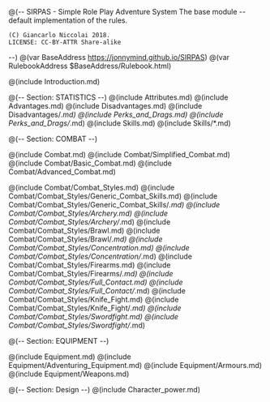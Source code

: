 @(--
	SIRPAS - Simple Role Play Adventure System
	The base module -- default implementation of the rules.

	(C) Giancarlo Niccolai 2018.
	LICENSE: CC-BY-ATTR Share-alike
--)
@(var BaseAddress https://jonnymind.github.io/SIRPAS)
@(var RulebookAddress $BaseAddress/Rulebook.html)

@(include Introduction.md)

@(-- Section: STATISTICS  --)
@(include Attributes.md)
@(include Advantages.md)
@(include Disadvantages.md)
@(include Disadvantages/*.md)
@(include Perks_and_Drags.md)
@(include Perks_and_Drags/*.md)
@(include Skills.md)
@(include Skills/*.md)

@(-- Section: COMBAT  --)

@(include Combat.md)
@(include Combat/Simplified_Combat.md)
@(include Combat/Basic_Combat.md)
@(include Combat/Advanced_Combat.md)

@(include Combat/Combat_Styles.md)
@(include Combat/Combat_Styles/Generic_Combat_Skills.md)
@(include Combat/Combat_Styles/Generic_Combat_Skills/*.md)
@(include Combat/Combat_Styles/Archery.md)
@(include Combat/Combat_Styles/Archery/*.md)
@(include Combat/Combat_Styles/Brawl.md)
@(include Combat/Combat_Styles/Brawl/*.md)
@(include Combat/Combat_Styles/Concentration.md)
@(include Combat/Combat_Styles/Concentration/*.md)
@(include Combat/Combat_Styles/Firearms.md)
@(include Combat/Combat_Styles/Firearms/*.md)
@(include Combat/Combat_Styles/Full_Contact.md)
@(include Combat/Combat_Styles/Full_Contact/*.md)
@(include Combat/Combat_Styles/Knife_Fight.md)
@(include Combat/Combat_Styles/Knife_Fight/*.md)
@(include Combat/Combat_Styles/Swordfight.md)
@(include Combat/Combat_Styles/Swordfight/*.md)

@(-- Section: EQUIPMENT  --)

@(include Equipment.md)
@(include Equipment/Adventuring_Equipment.md)
@(include Equipment/Armours.md)
@(include Equipment/Weapons.md)

@(-- Section: Design  --)
@(include Character_power.md)

